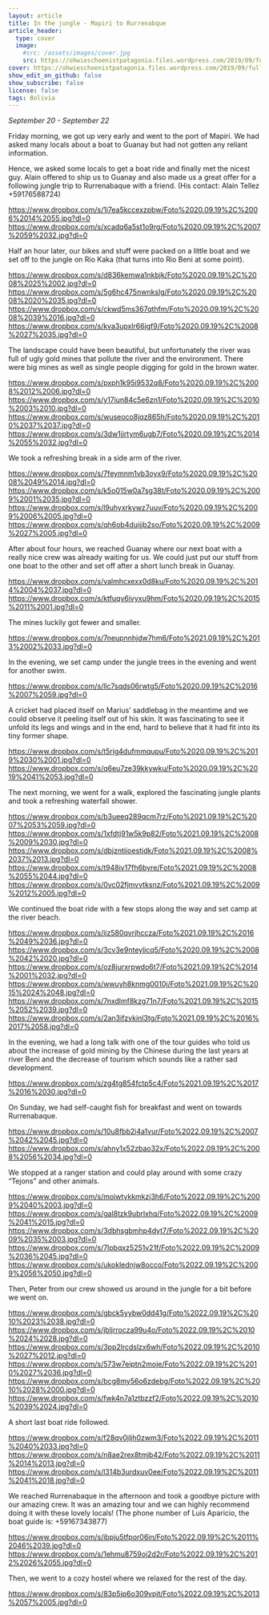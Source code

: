 ```yaml
---
layout: article
title: In the jungle - Mapiri to Rurrenabque
article_header:
  type: cover
  image:
    #src: /assets/images/cover.jpg
    src: https://ohwieschoenistpatagonia.files.wordpress.com/2019/09/fullsizerender_ezy-watermark_29-09-2019_12-35-40pm.jpg
cover: https://ohwieschoenistpatagonia.files.wordpress.com/2019/09/fullsizerender_ezy-watermark_29-09-2019_12-35-40pm.jpg
show_edit_on_github: false
show_subscribe: false
license: false
tags: Bolivia 
---
```


*September 20 - September 22*

Friday morning, we got up very early and went to the port of Mapiri. We had asked many locals about a boat to Guanay but had not gotten any reliant information.

<!--more-->

Hence, we asked some locals to get a boat ride and finally met the nicest guy. Alain offered to ship us to Guanay and also made us a great offer for a following jungle trip to Rurrenabaque with a friend. (His contact: Alain Tellez +59176588724)

https://www.dropbox.com/s/1i7ea5kccexzpbw/Foto%2020.09.19%2C%2006%2014%2055.jpg?dl=0
https://www.dropbox.com/s/xcadq6a5st1o9rg/Foto%2020.09.19%2C%2007%2059%2032.jpg?dl=0

Half an hour later, our bikes and stuff were packed on a little boat and we set off to the jungle on Rio Kaka (that turns into Rio Beni at some point).

https://www.dropbox.com/s/d836kemwa1nkbjk/Foto%2020.09.19%2C%2008%2025%2002.jpg?dl=0
https://www.dropbox.com/s/5g6hc475nwnkslg/Foto%2020.09.19%2C%2008%2020%2035.jpg?dl=0
https://www.dropbox.com/s/ckwd5ms367qthfm/Foto%2020.09.19%2C%2008%2039%2016.jpg?dl=0
https://www.dropbox.com/s/kva3upxlr66jgf9/Foto%2020.09.19%2C%2008%2027%2035.jpg?dl=0

The landscape could have been beautiful, but unfortunately the river was full of ugly gold mines that pollute the river and the environment. There were big mines as well as single people digging for gold in the brown water.

https://www.dropbox.com/s/pxph1k95i9532q8/Foto%2020.09.19%2C%2008%2012%2006.jpg?dl=0
https://www.dropbox.com/s/y17iun84c5e6zn1/Foto%2020.09.19%2C%2010%2003%2010.jpg?dl=0
https://www.dropbox.com/s/wuseoco8jqz865h/Foto%2020.09.19%2C%2010%2037%2037.jpg?dl=0
https://www.dropbox.com/s/3dw1jjrtym6ugb7/Foto%2020.09.19%2C%2014%2055%2032.jpg?dl=0

We took a refreshing break in a side arm of the river.

https://www.dropbox.com/s/7feymnm1vb3oyx9/Foto%2020.09.19%2C%2008%2049%2014.jpg?dl=0
https://www.dropbox.com/s/k5o015w0a7sg38t/Foto%2020.09.19%2C%2009%2001%2035.jpg?dl=0
https://www.dropbox.com/s/l9uhyxrkywz7uuv/Foto%2020.09.19%2C%2009%2006%2005.jpg?dl=0
https://www.dropbox.com/s/qh6ob4duijjb2so/Foto%2020.09.19%2C%2009%2027%2005.jpg?dl=0

After about four hours, we reached Guanay where our next boat with a really nice crew was already waiting for us. We could just put our stuff from one boat to the other and set off after a short lunch break in Guanay.

https://www.dropbox.com/s/valmhcxexx0d8ku/Foto%2020.09.19%2C%2014%2004%2037.jpg?dl=0
https://www.dropbox.com/s/ktfuqy6ivyxu9hm/Foto%2020.09.19%2C%2015%2011%2001.jpg?dl=0

The mines luckily got fewer and smaller.

https://www.dropbox.com/s/7neupnnhjdw7hm6/Foto%2021.09.19%2C%2013%2002%2033.jpg?dl=0

In the evening, we set camp under the jungle trees in the evening and went for another swim.

https://www.dropbox.com/s/llc7sqds06rwtg5/Foto%2020.09.19%2C%2016%2007%2059.jpg?dl=0

A cricket had placed itself on Marius’ saddlebag in the meantime and we could observe it peeling itself out of his skin. It was fascinating to see it unfold its legs and wings and in the end, hard to believe that it had fit into its tiny former shape.

https://www.dropbox.com/s/t5rjg4dufmmqupu/Foto%2020.09.19%2C%2019%2030%2001.jpg?dl=0
https://www.dropbox.com/s/q6eu7ze39kkywku/Foto%2020.09.19%2C%2019%2041%2053.jpg?dl=0

The next morning, we went for a walk, explored the fascinating jungle plants and took a refreshing waterfall shower.

https://www.dropbox.com/s/b3ueeq289qcm7rz/Foto%2021.09.19%2C%2007%2053%2059.jpg?dl=0
https://www.dropbox.com/s/1xfdtj91w5k9p82/Foto%2021.09.19%2C%2008%2009%2030.jpg?dl=0
https://www.dropbox.com/s/dbjzntiioestjdk/Foto%2021.09.19%2C%2008%2037%2013.jpg?dl=0
https://www.dropbox.com/s/t948iv17fh6byre/Foto%2021.09.19%2C%2008%2055%2044.jpg?dl=0
https://www.dropbox.com/s/0vc02fjmvvtksnz/Foto%2021.09.19%2C%2009%2012%2005.jpg?dl=0

We continued the boat ride with a few stops along the way and set camp at the river beach.

https://www.dropbox.com/s/ijz580qvrjhccza/Foto%2021.09.19%2C%2016%2049%2036.jpg?dl=0
https://www.dropbox.com/s/3cv3e9nteylicq5/Foto%2020.09.19%2C%2008%2042%2020.jpg?dl=0
https://www.dropbox.com/s/oz8jurxrpwdo6t7/Foto%2021.09.19%2C%2014%2001%2032.jpg?dl=0
https://www.dropbox.com/s/wwuyh8knmg0010j/Foto%2021.09.19%2C%2015%2024%2048.jpg?dl=0
https://www.dropbox.com/s/7nxdlmf8kzg71n7/Foto%2021.09.19%2C%2015%2052%2039.jpg?dl=0
https://www.dropbox.com/s/2an3ifzvkinl3tg/Foto%2021.09.19%2C%2016%2017%2058.jpg?dl=0

In the evening, we had a long talk with one of the tour guides who told us about the increase of gold mining by the Chinese during the last years at river Beni and the decrease of tourism which sounds like a rather sad development.

https://www.dropbox.com/s/zg4tg854fctp5c4/Foto%2021.09.19%2C%2017%2016%2030.jpg?dl=0

On Sunday, we had self-caught fish for breakfast and went on towards Rurrenabaque.

https://www.dropbox.com/s/10u8fbb2i4a1vur/Foto%2022.09.19%2C%2007%2042%2045.jpg?dl=0
https://www.dropbox.com/s/ahny1x52zbao32x/Foto%2022.09.19%2C%2008%2056%2034.jpg?dl=0

We stopped at a ranger station and could play around with some crazy “Tejons” and other animals.

https://www.dropbox.com/s/moiwtykkmkzj3h6/Foto%2022.09.19%2C%2009%2040%2003.jpg?dl=0
https://www.dropbox.com/s/gal8tzk9ubrlxhq/Foto%2022.09.19%2C%2009%2041%2015.jpg?dl=0
https://www.dropbox.com/s/3dbhsgbmhp4dyt7/Foto%2022.09.19%2C%2009%2035%2003.jpg?dl=0
https://www.dropbox.com/s/7lpbqxz5251v21f/Foto%2022.09.19%2C%2009%2036%2045.jpg?dl=0
https://www.dropbox.com/s/ukoklednjw8occo/Foto%2022.09.19%2C%2009%2056%2050.jpg?dl=0

Then, Peter from our crew showed us around in the jungle for a bit before we went on.

https://www.dropbox.com/s/gbck5yybw0dd41g/Foto%2022.09.19%2C%2010%2023%2038.jpg?dl=0
https://www.dropbox.com/s/jbljrrocza99u4o/Foto%2022.09.19%2C%2010%2024%2028.jpg?dl=0
https://www.dropbox.com/s/3pp2lrcdslzx6wh/Foto%2022.09.19%2C%2010%2027%2012.jpg?dl=0
https://www.dropbox.com/s/573w7eiptn2moje/Foto%2022.09.19%2C%2010%2027%2036.jpg?dl=0
https://www.dropbox.com/s/bcg8my56o6zdebg/Foto%2022.09.19%2C%2010%2028%2000.jpg?dl=0
https://www.dropbox.com/s/fwk4n7a1ztbzzf2/Foto%2022.09.19%2C%2010%2039%2024.jpg?dl=0

A short last boat ride followed.

https://www.dropbox.com/s/f28qv0jljh0zwm3/Foto%2022.09.19%2C%2011%2040%2033.jpg?dl=0
https://www.dropbox.com/s/n8ae2rex8tmjb42/Foto%2022.09.19%2C%2011%2014%2013.jpg?dl=0
https://www.dropbox.com/s/l314b3urdxuv0ee/Foto%2022.09.19%2C%2011%2041%2018.jpg?dl=0

We reached Rurrenabaque in the afternoon and took a goodbye picture with our amazing crew. It was an amazing tour and we can highly recommend doing it with these lovely locals! (The phone number of Luis Aparicio, the boat guide is: +59167343877)

https://www.dropbox.com/s/ibpju5tfpor06in/Foto%2022.09.19%2C%2011%2046%2039.jpg?dl=0
https://www.dropbox.com/s/1ehmu8759oj2d2r/Foto%2022.09.19%2C%2012%2026%2055.jpg?dl=0

Then, we went to a cozy hostel where we relaxed for the rest of the day.

https://www.dropbox.com/s/83p5jp6o309vpjt/Foto%2022.09.19%2C%2013%2057%2005.jpg?dl=0
